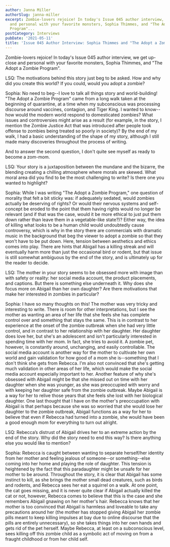 ```yaml
---
author: Janna Miller
authorSlug: janna-miller
excerpt: Zombie-lovers rejoice! In today's Issue 045 author interview, we get up-close
  and personal with your favorite monsters, Sophia Thimmes, and "The Adopt a Zombie
  Program"...
postCategory: Interviews
pubDate: '2021-05-11'
title: 'Issue 045 Author Interview: Sophia Thimmes and "The Adopt a Zombie Program"'
---
```

Zombie-lovers rejoice! In today's Issue 045 author interview, we get up-close and personal with your favorite monsters, Sophia Thimmes, and "The Adopt a Zombie Program".

LSQ: The motivations behind this story just beg to be asked. How and why did you create this world? If you could, would you adopt a zombie?

Sophia: No need to beg--I love to talk all things story and world-building! "The Adopt a Zombie Program" came from a long walk taken at the beginning of quarantine, at a time when my subconscious was processing discourse around vaccines, contagion, and Tiger King. I wanted to know--how would the modern world respond to domesticated zombies? What issues and controversies might arise as a result (for example, in the story, I mention the Zombie Justice Act that was introduced after people took offense to zombies being treated so poorly in society)? By the end of my walk, I had a basic understanding of the shape of my story, although I still made many discoveries throughout the process of writing.

And to answer the second question, I don't quite see myself as ready to become a zom-mom.

LSQ: Your story is a juxtaposition between the mundane and the bizarre, the blending creating a chilling atmosphere where morals are skewed. What moral area did you find to be the most challenging to write? Is there one you wanted to highlight?

Sophia: While I was writing "The Adopt a Zombie Program," one question of morality that felt a bit sticky was: if adequately sedated, would zombies actually be deserving of rights? Or would their nervous systems and self-concept be eroded to the point that them having rights would no longer be relevant (and if that was the case, would it be more ethical to just put them down rather than leave them in a vegetable-like state?)? Either way, the idea of killing what looks to be a human child would undoubtedly cause controversy, which is why in the story there are commercials with dramatic music in the background that beg the viewer to adopt a zombie so that they won't have to be put down. Here, tension between aesthetics and ethics comes into play. There are hints that Abigail has a killing streak and will eventually harm more than just the occasional bird or rodent, but that issue is still somewhat ambiguous by the end of the story, and is ultimately up for the reader to decide.

LSQ: The mother in your story seems to be obsessed more with image than with safety or reality: her social media account, the product placements, and captions. But there is something else underneath it. Why does she focus more on Abigail than her own daughter? Are there motivations that make her interested in zombies in particular?

Sophia: I have so many thoughts on this! The mother was very tricky and interesting to write. There is room for other interpretations, but I see the mother as wanting an area of her life that she feels she has complete control over and something that stays the same. This is in contrast to her experience at the onset of the zombie outbreak when she had very little control, and in contrast to her relationship with her daughter. Her daughter does love her, but she's an adolescent and isn't particularly interested in spending time with her mom. In fact, she tries to avoid it. A zombie pet, however, is constantly around, unchanging, and easily controllable. The social media account is another way for the mother to cultivate her own world and gain validation for how good of a mom she is--something that I don't think she gets from Rebecca. I'm also not convinced that she's getting much validation in other areas of her life, which would make the social media account especially important to her. Another feature of why she's obsessed with Abigail might be that she missed out on time with her daughter when she was younger, as she was preoccupied with worry and with keeping her daughter safe from the zombie outbreak. Maybe Abigail is a way for her to relive those years that she feels she lost with her biological daughter. One last thought that I have on the mother's preoccupation with Abigail is that perhaps because she was so worried that she would lose her daughter to the zombie outbreak, Abigail functions as a way for her to believe that even if Rebecca had turned into a zombie, she would have been a good enough mom for everything to turn out alright.

LSQ: Rebecca’s distrust of Abigail drives her to an extreme action by the end of the story. Why did the story need to end this way? Is there anything else you would like to mention?

Sophia: Rebecca is caught between wanting to separate herself/her identity from her mother and feeling jealous of someone--or something--else coming into her home and playing the role of daughter. This tension is heightened by the fact that this paradaughter might be unsafe for her mother to be around. Throughout the story, it is clear that Abigail has some instinct to kill, as she brings the mother small dead creatures, such as birds and rodents, and Rebecca sees her eat a squirrel on a walk. At one point, the cat goes missing, and it is never quite clear if Abigail actually killed the cat or not, however, Rebecca comes to believe that this is the case and she remembers Abigail gnawing on her mother's hair. Rebecca knows that her mother is too convinced that Abigail is harmless and loveable to take any precautions around her (the mother has stopped giving Abigail her zombie pills meant to keep killing impulses at bay due to online discourse that the pills are entirely unnecessary), so she takes things into her own hands and gets rid of the pet herself. Maybe Rebecca, at least on a subconscious level, sees killing off this zombie child as a symbolic act of moving on from a fraught childhood or from her child self.